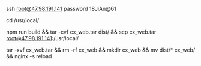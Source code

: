 ssh root@47.98.191.141
password 18JiAn@61

cd /usr/local/

npm run build && tar -cvf cx_web.tar dist/ && scp cx_web.tar root@47.98.191.141:/usr/local/

tar -xvf cx_web.tar && rm -rf cx_web && mkdir cx_web && mv dist/* cx_web/ && nginx -s reload
